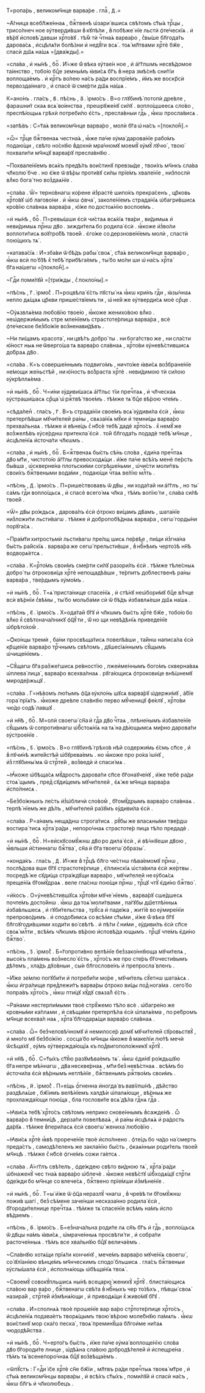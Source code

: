 Т=ропа́рь , великомч҃нце варва́ре . глаⷭ҇ , д҃ .=

~А҆́гница всебл҃же́ннаѧ , бжⷭ҇твенѣ ѡ҆зари́ вшисѧ свѣ́томъ ст҃ы́ѧ трⷪ҇цы , трисо́лнеч ное ᲂу҆тверди́вши в̾ кꙋпѣ́ли , в̾ побѣже́ нїе льстѝ ѻ҆те́ческїѧ . и҆ вѣ́рꙋ и҆сповѣ́ давши хрⷭ҇то́вꙋ . тѣ́м̾ тѝ чⷭ҇тна́ѧ варва́ро , с̾вы́ше бл҃года́ть дарова́сѧ , и҆сцѣлѧ́ти болѣ́зни и҆ недꙋ́ги всѧ̀ . тоѧ̀ мл҃твами хрⷭ҇тѐ бж҃е , спасѝ дш҃ѧ на́шѧ =[два́жды].=

=сла́ва , и҆ ны́нѣ , боⷢ҇ . И҆́=же ѿ́ вѣка ᲂу҆тае́н ное , и҆ а҆́гг҃лѡмъ несвѣ́домое та́инство , тобо́ю бцⷣе земны́мъ ꙗ҆ви́сѧ бг҃ъ в̾ нера змѣ́снѣ сни́тїи воплоща́емъ . и҆ крⷭ҇тъ во́лею на́съ ра́ди воспрїе́мъ , и҆́мъ же воскр҃сѝ первозда́ннаго , и҆ спасѐ ѿ сме́рти дш҃ѧ на́шѧ .

К=ано́нъ . гла́съ , в҃ . пѣ́снь , а҃ . і҆рмо́съ . В=о глꙋбинѣ̀ потопѝ дре́вле , фараѡни́т скаѧ всѧ̀ во́инства , преѡрꙋже́нꙋ си́лꙋ . вопло́щшеесѧ сло́во , преспѣ́ющыѧ грѣхѝ потреби́ло є҆́сть , пресла́вныи гдⷭ҇ь , ꙗ҆́кѡ просла́висѧ .

=запѣ́въ : С=т҃а́ѧ великомч҃нце варва́ро , молѝ бг҃а ѡ҆ на́съ =[покло́н̾].=

=ѽ= трⷪ҇це бжⷭ҇твенаѧ честна́ѧ , ꙗ҆́же па́че ᲂу҆ма̀ дарова́нїе рабо́мъ подаю́щи , свѣто но́снꙋю в̾дохнѝ мра́чномꙋ моемꙋ̀ ᲂу҆мꙋ̀ лꙋчю̀ , твою̀ похвали́ти мч҃нцꙋ варва́рꙋ пресла́внꙋю .

~Похвале́нїемъ всѧ́къ предѣ́лъ вои́стинꙋ превзы́де , твои́хъ мч҃нкъ сла́ва чл҃колю́ бче . но є҆́же ѿ вѣ́ры проти́вꙋ си́лы прїе́мъ хвале́нїе , низ̾послѝ влⷣко бога́ тно воз̾даѧ́нїе .

=сла́ва . Ѿ= терно́внагѡ ко́рене и҆з̾растѐ шипо́къ прекра́сенъ , цр҃ковь хрⷭ҇то́вꙋ ѡ҆б лагово́ни . и҆ ꙗ҆́кѡ ѻ҆вча̀ , заколе́нїемъ страда́нїѧ ѡ҆багри́вшисѧ кро́вїю сла́внаѧ варва́ра , ю҆́же по достоѧ́нїю воспое́мъ .

=и҆ ны́нѣ , боⷢ҇ . П=ревы́шши є҆сѝ чи́стаѧ всѧ́кїѧ тва́ри , ви́димыѧ и҆ неви́димыѧ прⷭ҇нѡ дв҃о . зижди́телѧ бо родила̀ є҆сѝ . ꙗ҆́коже и҆з̾во́ли воплоти́тисѧ воꙋтро́бѣ твое́й . є҆го́же со дерзнове́нїемъ молѝ , спастѝ пою́щихъ тѧ̀ .

=катава́сїѧ : И҆=зба́ви ѿ бѣ́дъ рабы̀ своѧ̀ , ст҃а́ѧ великомч҃нце варва́ро , ꙗ҆́кѡ всѝ по́ бз҃ѣ к̾ тебѣ̀ прибѣга́емъ , ты́ бо мо́ли ши ѡ҆ на́съ хрⷭ҇та̀ бг҃а на́шегѡ =[покло́н̾].=

~Гдⷭ҇и поми́лꙋй =[три́жды , с̾ покло́ны].=

=пѣ́снь , г҃ . і҆рмо́с̾ . П=роцвѣла̀ є҆́сть пꙋсты́ нѧ ꙗ҆́кѡ кри́нъ гдⷭ҇и , ꙗ҆зы́чнаѧ непло дѧ́щаѧ цр҃кви прише́ствїемъ ти , ѡ҆ не́й же ᲂу҆тверди́сѧ моѐ срⷣце .

~Оу҆ѧзвлѧ́ема любо́вїю твое́ю , ꙗ҆́коже женихо́вою влⷣко . неѡ҆держи́мымъ стре мле́нїемъ страстоте́рпица варва́ра , всѐ ѻ҆те́ческое без̾бо́жїе воз̾ненави́дѣвъ .

~Ни пи́щамъ красота̀ , ни цвѣ́тъ добро́ ты . ни бога́тство же , ни сла́сти ю҆́ност ныѧ не ѿверго́ша тѧ варва́ро сла́внаѧ , хрⷭ҇то́ви ᲂу҆невѣ́стившисѧ до́браѧ дв҃о .

=сла́ва . К=ъ соверше́ннымъ подвиго́мъ , ничто́же ꙗ҆ви́сѧ воз̾бране́нїе не́мощи же́ньстѣй , ни ю҆́ность во́з̾раста хрⷭ҇тѐ . неви́димою тѝ си́лою ᲂу҆крѣплѧ́ема .

=и҆ ны́нѣ , боⷢ҇ . Ч=и́ни ᲂу҆диви́шасѧ а҆́гг҃льс тїи пречⷭ҇таѧ , и҆ чл҃ческаѧ ᲂу҆страши́шасѧ срⷣца̀ ѡ҆ ржⷭ҇твѣ̀ твое́мъ . тѣ́мже тѧ̀ бцⷣе вѣ́рою чте́мъ .

=сѣда́лен̾ . гла́съ , г҃ . В=ъ страда́нїи свое́мъ всѧ̀ ᲂу҆диви́ла є҆сѝ , ꙗ҆́кѡ претерпѣ́вши мꙋчи́телей ра́ны , свѧза́нїѧ мꙋ́ки и҆ темни́цы варва́ро прехва́льнаѧ . тѣ́мже и҆ вѣне́цъ с̾ нб҃сѐ тебѣ̀ дадѐ хрⷭ҇то́съ . к̾ немꙋ́ же воз̾желѣ́въ ᲂу҆се́рднѡ притекла̀ є҆сѝ . то́й бл҃года́ть подадѐ тебѣ̀ мч҃нце , и҆сцѣле́нїѧ и҆сточа́ти чл҃кѡмъ .

=сла́ва , и҆ ны́нѣ , боⷢ҇ . Б=жⷭ҇твенаѧ бы́сть сѣ́нь сло́ва , є҆ди́на пречⷭ҇таѧ дв҃о мт҃и , чистото́ю а҆́гг҃лы превосходѧ́щи . и҆́же па́че всѣ́хъ менѐ пе́рсть бы́вша , ѡ҆скверне́на плотьски́ми согрѣше́ньми , ѡ҆чи́сти моли́твъ свои́хъ бжⷭ҇твеными вода́ми , подаю́щи чⷭ҇таѧ ве́лїю млⷭ҇ть .

=пѣ́снь , д҃ . і҆рмо́съ . П=рише́ствовавъ ѿ дв҃ы , ни хода́тай ни а҆́гг҃лъ , но ты̀ са́мъ гдⷭ҇и вопло́щьсѧ , и҆ спасѐ всего́ мѧ чл҃ка , тѣ́мъ вопїю́ ти , сла́ва си́лѣ твое́й .

=Ѿ= дв҃ы ро́ждьсѧ , дарова́лъ є҆сѝ ѻ҆троко ви́цамъ дв҃амъ , шата́нїе низ̾ложи́ти льсти́вагѡ . тѣ́мже и҆ добропобѣ́днаѧ варва́ра , сегѡ̀ горды́ни порꙋга́сѧ .

~Пра́мт҃и хитростьмѝ льсти́вагѡ пре́лщ шисѧ пе́рвѣе , пи́щи и҆з̾гна́на бы́сть ра́йскїѧ . варва́ра же сегѡ̀ прельсти́вши , в̾ нбⷭ҇нѣмъ черто́зѣ нн҃ѣ водворѧ́етсѧ .

=сла́ва . К=рⷭ҇то́мъ свои́мъ сме́рти си́лꙋ разори́лъ є҆сѝ . тѣ́мже тѣле́сныѧ добро́ ты ѻ҆трокови́ца хрⷭ҇тѐ непощадѣ́вши , те́рпитъ до́блественѣ ра́ны варва́ра , тве́рдымъ ᲂу҆мо́мъ .

=и҆ ны́нѣ , боⷢ҇ . Т=ѧ̀ приста́нище спасе́нїѧ , и҆ стѣ́нꙋ неѡ҆бори́мꙋ бцⷣе влⷣчце всѝ вѣ́рнїи с̾вѣ́мы , ты́ бо мольба́ми сѝ ѿ бѣ́дъ и҆збавлѧ́еши дш҃ѧ на́шѧ .

=пѣ́снь , є҃ . і҆рмо́съ . Х=ода́тай бг҃ꙋ и҆ чл҃кѡмъ бы́сть хрⷭ҇тѐ бж҃е , тобо́ю бо влⷣко к̾ свѣтонача́лникꙋ ѻ҆ц҃ꙋ́ ти , ѿ́ но щи невѣ́дѣнїѧ приведе́нїе ѡ҆брѣто́хом̾ .

~Ѻ҆ко́нцы тремѝ , ба́ни просвѣща́тисѧ повелѣ́вши , та́йнѡ написа́ла є҆сѝ кр҃ще́нїе варва́ро трⷪ҇чнымъ свѣ́томъ , дꙋшесїѧ́ннымъ сꙋ́щымъ ѡ҆чище́нїемъ .

~Сꙋ́щагѡ бг҃а раз̾же́гшисѧ ре́вностїю , лжеи҆ме́ннымъ бого́мъ скверна́ваѧ ѡ҆плева̀ лица̀ , варва́ро всехва́лнаѧ . рꙋга́ющисѧ ѻ҆трокови́це внѣ́шнемꙋ мироде́ржьцꙋ .

=сла́ва . Г=нѣ́вомъ лю́тымъ ѻ҆ц҃а ᲂу҆кло́нь шꙋсѧ варва́рꙋ ѡ҆держи́мꙋ , а҆́бїе гора̀ прїѧ́тъ . ꙗ҆́коже дре́вле сла́внꙋю перво мꙋ́ченицꙋ фе́клꙋ , хрⷭ҇то́ви чю́до содѣ́ лавшꙋ .

=и҆ нн҃ѣ , боⷢ҇ . М=олѝ своегѡ̀ сн҃а и҆ гдⷭ҇а дв҃о чⷭ҇таѧ , плѣне́нымъ и҆збавле́нїе сꙋ́щымъ ѿ сопроти́внагѡ ѡ҆б̾стоѧ́нїѧ на тѧ̀ на дѣ́ющымсѧ ми́рно дарова́ти ᲂу҆строе́нїе .

=пѣ́снь , ѕ҃ . і҆рмо́съ . В=о глꙋбинѣ̀ грѣхо́в нѣй содержи́мь є҆́смь сп҃се , и҆҆ в̾ пꙋчи́нѣ жите́йстѣй ѡ҆бꙋрева́емъ . но ꙗ҆́коже про ро́ка і҆ѡ́нꙋ , и҆з̾ глꙋбины́ мѧ ѿ стрⷭ҇те́й , воз̾ведѝ и҆ спаси́ мѧ .

~Ꙗ҆́коже ѡ҆бѣща́сѧ мꙋ́дрость дарова́ти сп҃се бг҃онаꙋче́нꙋ , и҆́же тебѐ ра́ди стоѧ́ щымъ , пред̾ сꙋди́щемъ мꙋчи́телей , є҆ѧ́ же мч҃нца варва́ра и҆спо́лнисѧ .

~Без̾бо́жныхъ ле́сть и҆з̾ѡ҆бличѝ сло́вом̾ , бг҃омꙋ́дрымъ варва́ро сла́внаѧ . терпѣ́ нїемъ же дѣ́лъ , мꙋчи́телей ра́зꙋмъ ᲂу҆диви́ла є҆сѝ .

=сла́ва . Р=а́намъ неща́днѡ строга́тисѧ . рꙋ́бы же власѧны́ми тве́рдѡ востира́ тисѧ хрⷭ҇та̀ ра́ди , непоро́чнаѧ страстоте́р пица тѣ́ло предадѐ .

=и҆ ны́нѣ , боⷢ҇ . Н=еи҆скꙋсомꙋ́жнѡ дв҃о ро дила̀ є҆сѝ , и҆ вѣ́чнꙋеши дв҃ою , ꙗ҆́вльши и҆́стиннагѡ бжⷭ҇тва̀ , сн҃а и҆ бг҃а твоегѡ̀ ѻ҆бразы̀ .

=конда́къ . гла́съ , д҃ . И҆́=же в̾ трⷪ҇цѣ бл҃го че́стнѡ пѣва́емомꙋ прⷭ҇нѡ , послѣ́дова вши бг҃ꙋ страстоте́рпице , є҆́ллинскїѧ ѡ҆ста́вила є҆сѝ же́ртвы . посредѣ́ же сꙋди́ща стра́ждꙋщи варва́ро , мꙋчи́телей не ᲂу҆боѧ́сѧ преще́нїѧ бг҃омꙋ́драѧ . веле гла́снѡ пою́щи прⷭ҇нѡ , трⷪ҇цꙋ чтꙋ̀ є҆ди́но бжⷭ҇тво̀ .

=и҆́косъ . О=у҆невѣ́стившꙋсѧ хрⷭ҇то́ви мꙋче́ нїемъ , варва́рꙋ сше́дшесѧ почте́мъ досто́йнѡ . ꙗ҆́кѡ да тоѧ̀ моли́твами , па́гꙋбы дш҃етлѣ́нныѧ и҆зба́вльшесѧ , и҆ гꙋби́тельства , трꙋ́са и҆ паде́жа , житїѐ во ᲂу҆мире́нїи препрово́димъ . и҆ сподо́бимсѧ со всѣ́ми ст҃ы́ми , и҆́же ѿ́ вѣка бг҃ꙋ бл҃гоꙋгоди́вшими ходи́ти во́ свѣтѣ . и҆ пѣ́ти с̾ ни́ми , ᲂу҆диви́лъ є҆сѝ сп҃се своѧ̀ млⷭ҇ти , всѣ́мъ чл҃кѡмъ вѣ́рою и҆сповѣ́да ющымъ . трⷪ҇цꙋ чте́мъ є҆ди́но бжⷭ҇тво̀ .

=пѣ́снь , з҃ . і҆рмо́с̾ . Б=г҃опроти́вно велѣ́нїе без̾зако́ннꙋюща мꙋчи́телѧ , высо́къ пла́мень воз̾несло̀ є҆́сть , хрⷭ҇то́съ же про сте́ръ бг҃очести́вымъ дѣ́темъ , хла́дъ дх҃о́вныи , сы́и бл҃гослове́нъ и҆ препросла́ вленъ .

~И҆́же зе́млю погꙋби́ти и҆ потреби́ти мо́ре , мꙋчи́тель сꙋ́етнѡ шата́ѧсѧ . ꙗ҆́кѡ и҆гра́лище пред̾лежи́тъ варва́ры ѻ҆троко ви́цы под̾ нога́ма . сего́ бо попра́въ хрⷭ҇то́съ , ꙗ҆́кѡ пти́цꙋ хꙋ́дꙋ свѧза́л̾ є҆́сть .

~Ра́нами нестерпи́мыми твоѐ стрꙋ́жемо тѣ́ло всѐ . ѡ҆багре́но же кровны́ми ка́плѧми , и҆ свѣща́ми претерпѣ́ла є҆сѝ ѡ҆палѧ́ема , по ре́бромъ мч҃нце всехва́л наѧ , хрⷭ҇та̀ бл҃годарѧ́щи варва́ро сла́внаѧ .

=сла́ва . ѽ= без̾человѣ́чномꙋ и҆ немилосе́р домꙋ мꙋчи́телей сꙋровьствꙋ̀ , и҆ мно́го мꙋ без̾бо́жїю . сосца́ бо мч҃нцы ꙗ҆́коже в̾ маке́лїи лю́тѣ мечѝ ѿсѣца́хꙋ , ᲂу҆́мъ ᲂу҆твержда́ющїѧ къ под̾вигополо́жникꙋ хрⷭ҇тꙋ̀ .

=и҆ нн҃ѣ , боⷢ҇ . С=т҃ы́хъ ст҃ꙋ́ю разꙋмѣва́емъ тѧ̀ . ꙗ҆́кѡ є҆ди́нꙋ ро́ждьшꙋю бг҃а непре мѣ́ннагѡ , дв҃а нескве́рнаѧ , мт҃и без̾ невѣ́стнаѧ . всѣ́мъ бо и҆сточи́ла є҆сѝ вѣ́рнымъ нетлѣ́нїе , бжⷭ҇твенымъ ржⷭ҇тво́мъ свои́мъ .

=пѣ́снь , и҃ . і҆рмо́с̾ . П=е́щь ѻ҆́гненна и҆ногда̀ въ вавѷлѡ́нѣ , дѣ́йство раздѣлѧ́ше , бж҃їимъ велѣ́нїемъ халдѣ́и ѡ҆палѧ́ющи , вѣ́рныѧ же прохлажда́ющи пою́ща , бла гослови́те всѧ̀ дѣ́ла гдⷭ҇нѧ гдⷭ҇а .

~Ꙗ҆ви́сѧ тебѣ̀ хрⷭ҇то́съ свѣ́томъ неприко снове́ннымъ в̾сажде́нѣ . ѽ варва́ро в̾ темни́цѣ , дерза́ти повелѣва́ѧ , и҆ ра́ны и҆сцѣлѧ́ѧ и҆ ра́дость да́рꙋѧ . тѣ́мже в̾пери́ласѧ є҆сѝ своегѡ̀ жениха̀ любо́вїю .

~Ꙗ҆ви́сѧ хрⷭ҇тѐ ꙗ҆́вѣ прорече́нїе твоѐ и҆спо́лнено . ѻ҆те́цъ бо ча́до на́ смерть преда́стъ , самодѣ́теленъ же закла́нїю бы́сть , ѻ҆каѧ́нныи роди́тель твое́й мч҃нцѣ . тѣ́мже с̾ нб҃сѐ ѻ҆гне́мъ сожи га́етсѧ .

=сла́ва . А҆́=гг҃лъ свѣ́телъ , ѻ҆де́ждею свѣто ви́дною тѧ̀ , хрⷭ҇та̀ ра́ди ѡ҆бнаженꙋ̀ чес тна́ѧ варва́ро ѡ҆блечѐ . ꙗ҆́коже невѣ́стꙋ ѡ҆б̾ходѧ́щꙋ стрⷭ҇ти ѻ҆де́жди бо мч҃нце со влече́сѧ , бжⷭ҇твено прїе́мши и҆з̾мѣне́нїе .

=и҆ ны́нѣ , боⷢ҇ . Т=ы̀ и҆́же ѿ ѻ҆ц҃а неразлꙋ́ чнагѡ , в̾ чре́вѣ ти бг҃омꙋ́жнѡ пожи́в шагі́ , без̾ сѣ́мене заче́нши несказа́нно родила̀ є҆сѝ , бг҃ороди́телнице пречⷭ҇таѧ . тѣ́мже тѧ̀ спасе́нїе всѣ́мъ на́мъ и҆спо вѣ́даемъ .

=пѣ́снь , ѳ҃ . і҆рмо́съ . Б=ез̾нача́льна роди́те лѧ сн҃ъ бг҃ъ и҆ гдⷭ҇ь , вопло́щьсѧ ѿ дв҃цы на́мъ ꙗ҆ви́сѧ , ѡ҆мраче́нныѧ просвѣти́ ти , и҆ собра́ти расточе́нныѧ . тѣ́мъ все хва́льнꙋю бцⷣꙋ велича́емъ .

~Сла́внꙋю хотѧ́щи прїѧ́ти кончи́нꙋ , мече́мъ варва́ро мꙋче́нїѧ своегѡ̀ , со і҆ꙋлїані́ею вѣнце́мъ мч҃нческимъ сподо́ бльшисѧ . гла́съ бжⷭ҇твеныи ᲂу҆слы́шала є҆сѝ , и҆сполнѧ́ющь ѡ҆бѣща́нїѧ твоѧ̀ .

~Своемꙋ̀ совокꙋ́пльшисѧ ны́нѣ всецарю̀ женихꙋ̀ хрⷭ҇тꙋ̀ . блиста́ющисѧ сла́вою вар ва́ро , бжⷭ҇твенагѡ свѣ́та в̾ нбⷭ҇ныхъ чер то́зѣхъ , пѣвцы̀ своѧ̀ назира́й , стрⷭ҇те́й и҆з̾мѣнѧ́ющи , и҆ приводѧ́щи к̾ живо́мꙋ бг҃ꙋ .

=сла́ва . И҆=сполнѧ́ѧ твоѐ проше́нїе вар ва́ро стрⷭ҇тоте́рпице хрⷭ҇то́съ , и҆сцѣле́нїѧ подава́етъ творѧ́щымъ твою̀ вѣ́рою моле́бнꙋю па́мѧть . ꙗ҆́кѡ вои́стинꙋ мор ска́го песка̀ , твоѧ̀ преминꙋ́ша бл҃гои҆ме ни́таѧ чюдодѣ́йства .

=и҆ ны́нѣ , боⷢ҇ . Ч=ерто́гъ бы́сть , и҆́же па́че ᲂу҆ма̀ воплоще́нїю сло́ва дв҃о бг҃ороди́те лнице , ѡ҆дѣ́ѧна сла́вою добродѣ́телей и҆ и҆спещре́на . тѣ́мъ тѧ̀ всенепоро́чнаѧ бцⷣꙋ воз̾вѣща́емъ .

=ѿпꙋ́стъ : Г=дⷭ҇и і҆с҃е хрⷭ҇тѐ сн҃е бж҃їи , мл҃твъ ра́ди пречⷭ҇тыѧ твоеѧ̀ мт҃ре , и҆ ст҃ы́ѧ великомч҃нцы варва́ры , и҆ всѣ́хъ ст҃ы́хъ , поми́лꙋй и҆ спасѝ на́съ , ꙗ҆́кѡ бл҃гъ и҆ чл҃колю́бецъ .

